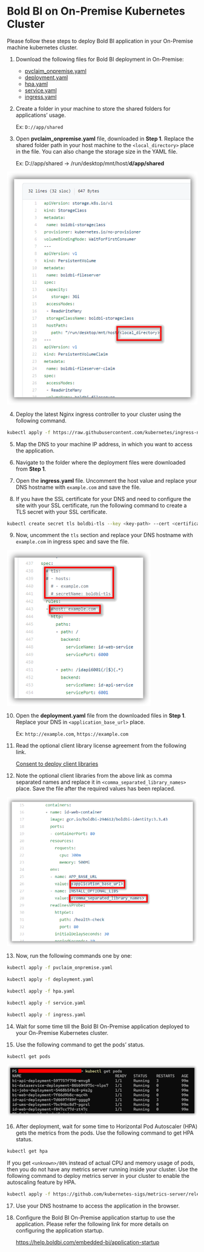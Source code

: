 # Bold BI on On-Premise Kubernetes Cluster
Please follow these steps to deploy Bold BI application in your On-Premise machine kubernetes cluster.

1. Download the following files for Bold BI deployment in On-Premise:

    * [pvclaim_onpremise.yaml](https://raw.githubusercontent.com/boldbi/boldbi-kubernetes/v3.3.40/deploy/pvclaim_onpremise.yaml)
    * [deployment.yaml](https://raw.githubusercontent.com/boldbi/boldbi-kubernetes/v3.3.40/deploy/deployment.yaml)
    * [hpa.yaml](https://raw.githubusercontent.com/boldbi/boldbi-kubernetes/v3.3.40/deploy/hpa.yaml)
    * [service.yaml](https://raw.githubusercontent.com/boldbi/boldbi-kubernetes/v3.3.40/deploy/service.yaml)
    * [ingress.yaml](https://raw.githubusercontent.com/boldbi/boldbi-kubernetes/v3.3.40/deploy/ingress.yaml)

2. Create a folder in your machine to store the shared folders for applications’ usage.

    Ex: `D://app/shared`

3. Open **pvclaim_onpremise.yaml** file, downloaded in **Step 1**. Replace the shared folder path in your host machine to the `<local_directory>` place in the file. You can also change the storage size in the YAML file. 

    Ex: D://app/shared -> /run/desktop/mnt/host/**d/app/shared**

![PV Claim](images/onpremise_pvclaim.png)

4. Deploy the latest Nginx ingress controller to your cluster using the following command.

```sh
kubectl apply -f https://raw.githubusercontent.com/kubernetes/ingress-nginx/controller-v0.41.2/deploy/static/provider/cloud/deploy.yaml
```

5. Map the DNS to your machine IP address, in which you want to access the application.

6. Navigate to the folder where the deployment files were downloaded from **Step 1**.

7. Open the **ingress.yaml** file. Uncomment the host value and replace your DNS hostname with `example.com` and save the file.

8. If you have the SSL certificate for your DNS and need to configure the site with your SSL certificate, run the following command to create a TLS secret with your SSL certificate.

```sh
kubectl create secret tls boldbi-tls --key <key-path> --cert <certificate-path>
```

9. Now, uncomment the `tls` section and replace your DNS hostname with `example.com` in ingress spec and save the file.

![ingress DNS](images/ingress_yaml.png)

10. Open the **deployment.yaml** file from the downloaded files in **Step 1**. Replace your DNS in `<application_base_url>` place.
    
    Ex: `http://example.com`, `https://example.com`

11. Read the optional client library license agreement from the following link.
    
    [Consent to deploy client libraries](../docs/consent-to-deploy-client-libraries.md)

12. Note the optional client libraries from the above link as comma separated names and replace it in `<comma_separated_library_names>` place. Save the file after the required values has been replaced.

![deployment.yaml](images/deployment_yaml.png) 

13.	Now, run the following commands one by one:

```sh
kubectl apply -f pvclaim_onpremise.yaml
```

```sh
kubectl apply -f deployment.yaml
```

```sh
kubectl apply -f hpa.yaml
```

```sh
kubectl apply -f service.yaml
```

```sh
kubectl apply -f ingress.yaml
```

14.	Wait for some time till the Bold BI On-Premise application deployed to your On-Premise Kubernetes cluster. 

15.	Use the following command to get the pods’ status.

```sh
kubectl get pods
```
![Pod status](images/pod_status.png) 

16.	After deployment, wait for some time to Horizontal Pod Autoscaler (HPA) gets the metrics from the pods. Use the following command to get HPA status.

```sh
kubectl get hpa
```
If you get `<unknown>/80%` instead of actual CPU and memory usage of pods, then you do not have any metrics server running inside your cluster. Use the following command to deploy metrics server in your cluster to enable the autoscaling feature by HPA.
    
```sh
kubectl apply -f https://github.com/kubernetes-sigs/metrics-server/releases/download/v0.3.7/components.yaml
```

17.	Use your DNS hostname to access the application in the browser.

18.	Configure the Bold BI On-Premise application startup to use the application. Please refer the following link for more details on configuring the application startup.
    
    https://help.boldbi.com/embedded-bi/application-startup